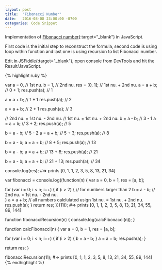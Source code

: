 ```yaml
---
layout: post
title:  "Fibonacci Number"
date:   2016-08-08 23:00:00 -0700
categories: Code Snippet
---
```


Implementation of [Fibonacci number][fibonacci-wiki]{:target="_blank"} in JavaScript.

First code is the initial step to reconstruct the formula, second code is using loop within function and last one is using recursion to list Fibonacci number.

[Edit in JSFiddle][jsfiddle]{:target="_blank"}, open console from DevTools and hit the Result/JavaScript.

{% highlight ruby %}

var a = 0, // 1st nu.
    b = 1, // 2nd nu.
    res = [0, 1];
//  1st nu. + 2nd nu.
a = a + b; // 0 + 1;
res.push(a); // 1

a = a + b; // 1 + 1
res.push(a); // 2

a = a + b; // 2 + 1
res.push(a); // 3

// 2nd nu. = 1st nu. - 2nd nu.
// 1st nu. = 1st nu. + 2nd nu.
b = a - b; // 3 - 1
a = a + b; // 3 + 2; 
res.push(a); // 5

b = a - b; // 5 - 2
a = a + b; // 5 + 3; 
res.push(a); // 8

b = a - b;
a = a + b; //   8 + 5; 
res.push(a); // 13

b = a - b;
a = a + b; //   13 + 8; 
res.push(a); // 21

b = a - b;
a = a + b; //   21 + 13; 
res.push(a); // 34

console.log(res);
#=> prints [0, 1, 1, 2, 3, 5, 8, 13, 21, 34]


var fibonacci = console.log((function(n) {
  var a = 0,
    b = 1,
    res = [a, b];

  for (var i = 0; i < n; i++) {
    if (i > 2) { // for numbers larger than 2
      b = a - b; // 2nd nu. =  1st nu. - 2nd nu.  
    }
    a = a + b; // all numbers calclulated usign 1st nu. = 1st nu. + 2nd nu.
    res.push(a);
  }
  return res;
})(11));
#=> prints [0, 1, 1, 2, 3, 5, 8, 13, 21, 34, 55, 89, 144]

function fibonacciRecursion(n) {
  console.log(calcFibonacci(n));
}

function calcFibonacci(n) {
  var a = 0,
    b = 1,
    res = [a, b];

  for (var i = 0; i < n; i++) {
    if (i > 2) {
      b = a - b;
    }
    a = a + b;
    res.push(a);
  }

  return res;
}

fibonacciRecursion(11);
#=> prints [0, 1, 1, 2, 3, 5, 8, 13, 21, 34, 55, 89, 144]
{% endhighlight %}


[jsfiddle]: https://jsfiddle.net/alirokni/jemjw47k/
[fibonacci-wiki]: https://en.wikipedia.org/wiki/Fibonacci_number

